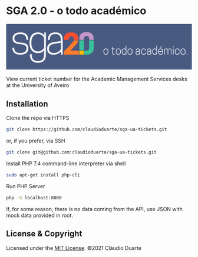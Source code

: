# SGA 2.0 - o todo académico

![Logo SGA 2.0](/assets/img/sga-logo-bg.png)

View current ticket number for the Academic Management Services desks at the University of Aveiro

## Installation

Clone the repo via HTTPS

```bash
git clone https://github.com/claudioduarte/sga-ua-tickets.git
```

or, if you prefer, via SSH

```bash
git clone git@github.com:claudioduarte/sga-ua-tickets.git
```

Install PHP 7.4 command-line interpreter via shell

```bash
sudo apt-get install php-cli
```

Run PHP Server

```bash
php -S localhost:8000
```
If, for some reason, there is no data coming from the API, use JSON with mock data provided in root.

## License & Copyright
Licensed under the [MIT License](LICENSE). ©2021 Cláudio Duarte
